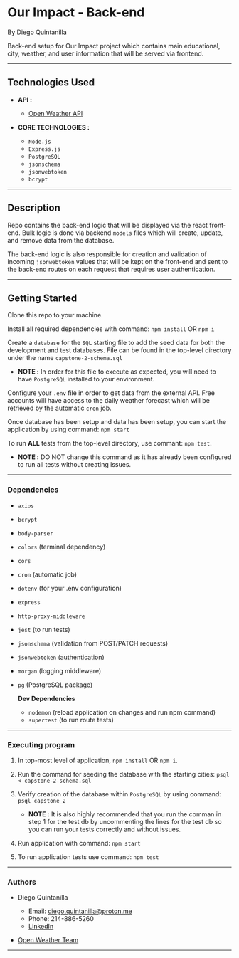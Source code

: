 # Our Impact - Back-end

By Diego Quintanilla

Back-end setup for Our Impact project which contains main educational, city, weather, and user information that will be served via frontend.

---

## Technologies Used

-   **API :**

    -   [Open Weather API](https://openweathermap.org/api)

-   **CORE TECHNOLOGIES :**
    -   `Node.js`
    -   `Express.js`
    -   `PostgreSQL`
    -   `jsonschema`
    -   `jsonwebtoken`
    -   `bcrypt`

---

## Description

Repo contains the back-end logic that will be displayed via the react front-end. Bulk logic is done via backend `models` files which will create, update, and remove data from the database.

The back-end logic is also responsible for creation and validation of incoming `jsonwebtoken` values that will be kept on the front-end and sent to the back-end routes on each request that requires user authentication.

---

## Getting Started

Clone this repo to your machine.

Install all required dependencies with command: `npm install` OR `npm i`

Create a `database` for the `SQL` starting file to add the seed data for both the development and test databases. File can be found in the top-level directory under the name `capstone-2-schema.sql`

-   **NOTE :** In order for this file to execute as expected, you will need to have `PostgreSQL` installed to your environment.

Configure your `.env` file in order to get data from the external API. Free accounts will have access to the daily weather forecast which will be retrieved by the automatic `cron` job.

Once database has been setup and data has been setup, you can start the application by using command: `npm start`

To run **ALL** tests from the top-level directory, use commant: `npm test`.

-   **NOTE :** DO NOT change this command as it has already been configured to run all tests without creating issues.

---

### Dependencies

-   `axios`
-   `bcrypt`
-   `body-parser`
-   `colors` (terminal dependency)
-   `cors`
-   `cron` (automatic job)
-   `dotenv` (for your .env configuration)
-   `express`
-   `http-proxy-middleware`
-   `jest` (to run tests)
-   `jsonschema` (validation from POST/PATCH requests)
-   `jsonwebtoken` (authentication)
-   `morgan` (logging middleware)
-   `pg` (PostgreSQL package)

    **Dev Dependencies**

    -   `nodemon` (reload application on changes and run npm command)
    -   `supertest` (to run route tests)

---

### Executing program

1. In top-most level of application, `npm install` OR `npm i`.

2. Run the command for seeding the database with the starting cities: `psql < capstone-2-schema.sql`

3. Verify creation of the database within `PostgreSQL` by using command: `psql capstone_2`

    - **NOTE :** It is also highly recommended that you run the comman in step 1 for the test db by uncommenting the lines for the test db so you can run your tests correctly and without issues.

4. Run application with command: `npm start`

5. To run application tests use command: `npm test`

---

### Authors

-   Diego Quintanilla

    -   Email: diego.quintanilla@proton.me
    -   Phone: 214-886-5260
    -   [LinkedIn](https://www.linkedin.com/in/diegoquintanilla/)

-   [Open Weather Team](https://openweathermap.org/)

---
